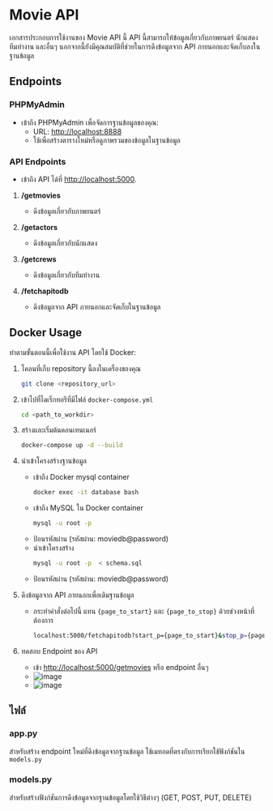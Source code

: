 # Movie API

เอกสารประกอบการใช้งานของ Movie API นี้ API นี้สามารถให้ข้อมูลเกี่ยวกับภาพยนตร์ นักแสดง ทีมทำงาน และอื่นๆ นอกจากนี้ยังมีคุณสมบัติที่ช่วยในการดึงข้อมูลจาก API ภายนอกและจัดเก็บลงในฐานข้อมูล

## Endpoints

### PHPMyAdmin

- เข้าถึง PHPMyAdmin เพื่อจัดการฐานข้อมูลของคุณ:
  - URL: [http://localhost:8888](http://localhost:8888)
  - ใช้เพื่อสร้างตารางใหม่หรือดูภาพรวมของข้อมูลในฐานข้อมูล

### API Endpoints

- เข้าถึง API ได้ที่ [http://localhost:5000](http://localhost:5000).

1. **/getmovies**

   - ดึงข้อมูลเกี่ยวกับภาพยนตร์

2. **/getactors**

   - ดึงข้อมูลเกี่ยวกับนักแสดง

3. **/getcrews**

   - ดึงข้อมูลเกี่ยวกับทีมทำงาน

4. **/fetchapitodb**
   - ดึงข้อมูลจาก API ภายนอกและจัดเก็บในฐานข้อมูล

## Docker Usage

ทำตามขั้นตอนนี้เพื่อใช้งาน API โดยใช้ Docker:

1. โคลนที่เก็บ repository นี้ลงในเครื่องของคุณ

   ```bash
   git clone <repository_url>
   ```

2. เข้าไปที่ไดเร็กทอรีที่มีไฟล์ `docker-compose.yml`

   ```bash
   cd <path_to_workdir>
   ```

3. สร้างและเริ่มต้นคอนเทนเนอร์

   ```bash
   docker-compose up -d --build
   ```

4. นำเข้าโครงสร้างฐานข้อมูล

   - เข้าถึง Docker mysql container
     ```bash
     docker exec -it database bash
     ```
   - เข้าถึง MySQL ใน Docker container
     ```bash
     mysql -u root -p
     ```
   - ป้อนรหัสผ่าน (รหัสผ่าน: moviedb@password)
   - นำเข้าโครงสร้าง
     ```bash
     mysql -u root -p  < schema.sql
     ```
   - ป้อนรหัสผ่าน (รหัสผ่าน: moviedb@password)

5. ดึงข้อมูลจาก API ภายนอกเพื่อเติมฐานข้อมูล

   - กระทำคำสั่งต่อไปนี้ แทน `{page_to_start}` และ `{page_to_stop}` ด้วยช่วงหน้าที่ต้องการ
     ```bash
     localhost:5000/fetchapitodb?start_p={page_to_start}&stop_p={page_to_stop}
     ```

6. ทดสอบ Endpoint ของ API
   - เข้า [http://localhost:5000/getmovies](http://localhost:5000/getmovies) หรือ endpoint อื่นๆ
   - ![image](https://github.com/ikkyuuq/movie_recommendation/assets/67925388/ac20a428-27f8-4a0f-9ad7-5357574d22e8)
   - ![image](https://github.com/ikkyuuq/movie_recommendation/assets/67925388/f1fe1c12-0b15-4811-b7b9-944516fd27a2)

## ไฟล์

### app.py

สำหรับสร้าง endpoint ใหม่ที่ดึงข้อมูลจากฐานข้อมูล ใช้เมทอดที่ตรงกับการเรียกใช้ฟังก์ชันใน `models.py`

### models.py

สำหรับสร้างฟังก์ชันการดึงข้อมูลจากฐานข้อมูลโดยใช้วิธีต่างๆ (GET, POST, PUT, DELETE)
